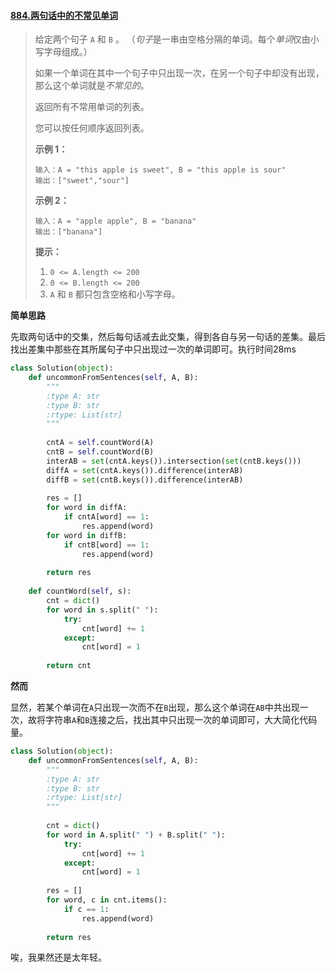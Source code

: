 #### [884.两句话中的不常见单词](https://leetcode-cn.com/problems/uncommon-words-from-two-sentences/)

> 给定两个句子 `A` 和 `B` 。 （*句子*是一串由空格分隔的单词。每个*单词*仅由小写字母组成。）
>
> 如果一个单词在其中一个句子中只出现一次，在另一个句子中却没有出现，那么这个单词就是*不常见的*。
>
> 返回所有不常用单词的列表。
>
> 您可以按任何顺序返回列表。
>
>  
>
>
>
> **示例 1：**
>
> ```
> 输入：A = "this apple is sweet", B = "this apple is sour"
> 输出：["sweet","sour"]
> ```
>
> **示例 2：**
>
> ```
> 输入：A = "apple apple", B = "banana"
> 输出：["banana"]
> ```
>
>  
>
> **提示：**
>
> 1. `0 <= A.length <= 200`
> 2. `0 <= B.length <= 200`
> 3. `A` 和 `B` 都只包含空格和小写字母。

**简单思路**

先取两句话中的交集，然后每句话减去此交集，得到各自与另一句话的差集。最后找出差集中那些在其所属句子中只出现过一次的单词即可。执行时间28ms

```python
class Solution(object):
    def uncommonFromSentences(self, A, B):
        """
        :type A: str
        :type B: str
        :rtype: List[str]
        """
        
        cntA = self.countWord(A)
        cntB = self.countWord(B)
        interAB = set(cntA.keys()).intersection(set(cntB.keys()))
        diffA = set(cntA.keys()).difference(interAB)
        diffB = set(cntB.keys()).difference(interAB)
        
        res = []
        for word in diffA:
            if cntA[word] == 1:
                res.append(word)
        for word in diffB:
            if cntB[word] == 1:
                res.append(word)
                
        return res
                
    def countWord(self, s):
        cnt = dict()
        for word in s.split(" "):
            try:
                cnt[word] += 1
            except:
                cnt[word] = 1
        
        return cnt
```

**然而**

显然，若某个单词在```A```只出现一次而不在```B```出现，那么这个单词在```AB```中共出现一次，故将字符串```A```和```B```连接之后，找出其中只出现一次的单词即可，大大简化代码量。

```python
class Solution(object):
    def uncommonFromSentences(self, A, B):
        """
        :type A: str
        :type B: str
        :rtype: List[str]
        """
        
        cnt = dict()
        for word in A.split(" ") + B.split(" "):
            try:
                cnt[word] += 1
            except:
                cnt[word] = 1
                
        res = []
        for word, c in cnt.items():
            if c == 1:
                res.append(word)
                
        return res
```

唉，我果然还是太年轻。